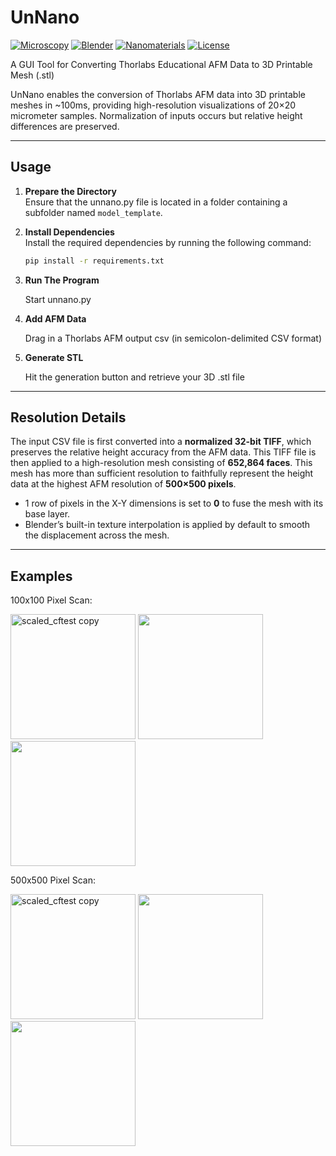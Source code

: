 # UnNano  
[![Microscopy](https://img.shields.io/badge/Microscopy-AFM-blue.svg)](#)  [![Blender](https://img.shields.io/badge/Blender-3D-orange.svg)](#)  [![Nanomaterials](https://img.shields.io/badge/Nanomaterials-Visualization-green.svg)](#)  [![License](https://img.shields.io/badge/License-MIT-brightgreen.svg)](#)

A GUI Tool for Converting Thorlabs Educational AFM Data to 3D Printable Mesh (.stl)

UnNano enables the conversion of Thorlabs AFM data into 3D printable meshes in ~100ms, providing high-resolution visualizations of 20×20 micrometer samples. Normalization of inputs occurs but relative height differences are preserved.

---

## Usage

1. **Prepare the Directory**  
   Ensure that the unnano.py file is located in a folder containing a subfolder named `model_template`.

2. **Install Dependencies**  
   Install the required dependencies by running the following command:  
   ```bash
   pip install -r requirements.txt
   ```
3. **Run The Program**
   
   Start unnano.py
   
5. **Add AFM Data**
   
   Drag in a Thorlabs AFM output csv (in semicolon-delimited CSV format)
7. **Generate STL**
   
   Hit the generation button and retrieve your 3D .stl file
---

## Resolution Details

The input CSV file is first converted into a **normalized 32-bit TIFF**, which preserves the relative height accuracy from the AFM data. This TIFF file is then applied to a high-resolution mesh consisting of **652,864 faces**. This mesh has more than sufficient resolution to faithfully represent the height data at the highest AFM resolution of **500×500 pixels**.

- 1 row of pixels in the X-Y dimensions is set to **0** to fuse the mesh with its base layer.  
- Blender’s built-in texture interpolation is applied by default to smooth the displacement across the mesh.

---
## Examples
100x100 Pixel Scan:
<p float="left">
  <img src="https://github.com/user-attachments/assets/904d0803-18f5-49d2-843c-04e2eadbbece" alt="scaled_cftest copy" width="200" />
  <img src="https://github.com/user-attachments/assets/5386cc74-b8b6-4ccc-bf03-1775d35bcae4" width="200" /> 
  <img src="https://github.com/user-attachments/assets/e1b7dd49-421b-4466-82df-59fa0759b683" width="200" />
</p>
500x500 Pixel Scan:
<p float="left">
  <img src="https://github.com/user-attachments/assets/42a567b8-0d16-4ca7-979a-32948dc8dd06" alt="scaled_cftest copy" width="200" />
  <img src="https://github.com/user-attachments/assets/75caa05d-dd22-46d9-89e4-654fc58e9a70" width="200" /> 
  <img src="https://github.com/user-attachments/assets/37b160d9-a16b-40b9-848a-ab4e81dcb4f8" width="200" />
</p>
